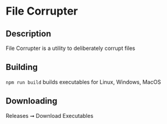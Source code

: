 # File Corrupter

## Description

File Corrupter is a utility to deliberately corrupt files

## Building

`npm run build` builds executables for Linux, Windows, MacOS

## Downloading

Releases ➞ Download Executables
